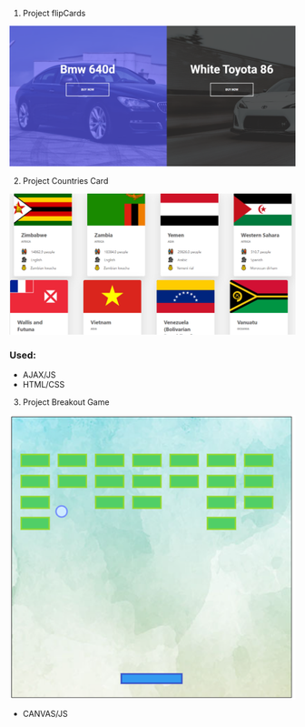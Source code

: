 1. Project flipCards

![Project image](./flipSectionParts/media/project-img.png)

2. Project Countries Card

![Project image](./CountriesCards/complated_image.png)

### Used:
* AJAX/JS
* HTML/CSS

3. Project Breakout Game

![Project image](./break_game/complated_image.png)

* CANVAS/JS